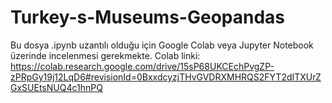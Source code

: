 # Turkey-s-Museums-Geopandas

Bu dosya .ipynb uzantılı olduğu için Google Colab veya Jupyter Notebook üzerinde incelenmesi gerekmekte. Colab linki: https://colab.research.google.com/drive/15sP68UKCEchPvgZP-zPRpGy19j12LqD6#revisionId=0BxxdcyzjTHvGVDRXMHRQS2FYT2dITXUrZGxSUEtsNUQ4c1hnPQ
